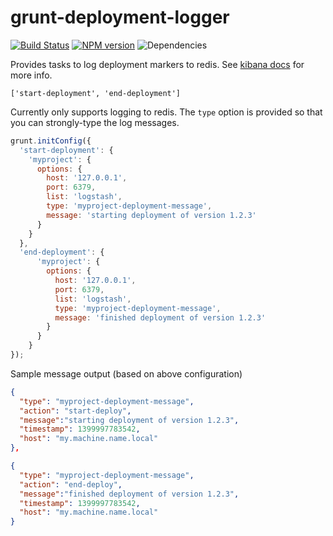 # grunt-deployment-logger

[![Build Status](https://travis-ci.org/opentable/grunt-deployment-logger.png?branch=master)](https://travis-ci.org/opentable/grunt-deployment-logger) [![NPM version](https://badge.fury.io/js/grunt-deployment-logger.png)](http://badge.fury.io/js/grunt-deployment-logger) ![Dependencies](https://david-dm.org/opentable/grunt-deployment-logger.png)

Provides tasks to log deployment markers to redis. See [kibana docs](http://www.elasticsearch.org/blog/whats-cooking-kibana/) for more info.

```['start-deployment', 'end-deployment']```

Currently only supports logging to redis. The `type` option is provided so that you can strongly-type the log messages.

```js
grunt.initConfig({
  'start-deployment': {
    'myproject': {
      options: {
        host: '127.0.0.1',
        port: 6379,
        list: 'logstash',
        type: 'myproject-deployment-message',
        message: 'starting deployment of version 1.2.3'
      }
    }
  },
  'end-deployment': {
      'myproject': {
        options: {
          host: '127.0.0.1',
          port: 6379,
          list: 'logstash',
          type: 'myproject-deployment-message',
          message: 'finished deployment of version 1.2.3'
        }
      }
    }
});
```

Sample message output (based on above configuration)

```json
{
  "type": "myproject-deployment-message",
  "action": "start-deploy",
  "message":"starting deployment of version 1.2.3",
  "timestamp": 1399997783542,
  "host": "my.machine.name.local"
},

{
  "type": "myproject-deployment-message",
  "action": "end-deploy",
  "message":"finished deployment of version 1.2.3",
  "timestamp": 1399997783542,
  "host": "my.machine.name.local"
}
```
